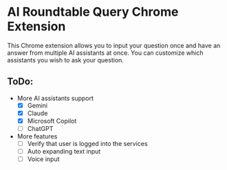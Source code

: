 # AI Roundtable Query Chrome Extension
This Chrome extension allows you to input your question once and have an answer from multiple AI assistants at once. You can customize which assistants you wish to ask your question.

## ToDo:

- More AI assistants support
  - [x] Gemini
  - [x] Claude
  - [x] Microsoft Copilot
  - [ ] ChatGPT
- More features
  - [ ] Verify that user is logged into the services
  - [ ] Auto expanding text input
  - [ ] Voice input